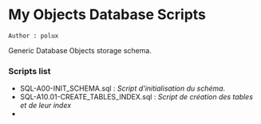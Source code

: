 # My Objects Database Scripts

```
Author : polux
```

Generic Database Objects storage schema.

### Scripts list

- SQL-A00-INIT_SCHEMA.sql : *Script d'initialisation du schéma*.
- SQL-A10.01-CREATE_TABLES_INDEX.sql : *Script de création des tables et de leur index*
-
